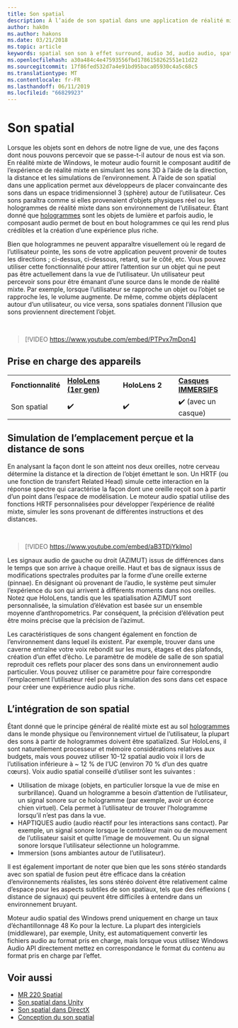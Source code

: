 ```yaml
---
title: Son spatial
description: À l’aide de son spatial dans une application de réalité mixte vous permet de placer convaincante des sons dans un espace 3D.
author: hak0n
ms.author: hakons
ms.date: 03/21/2018
ms.topic: article
keywords: spatial son son à effet surround, audio 3d, audio audio, spatial 3d
ms.openlocfilehash: a30a484c4e47593556fbd1786158262551e11d22
ms.sourcegitcommit: 17f86fed532d7a4e91bd95baca05930c4a5c68c5
ms.translationtype: MT
ms.contentlocale: fr-FR
ms.lasthandoff: 06/11/2019
ms.locfileid: "66829923"
---
```

# <a name="spatial-sound"></a>Son spatial

Lorsque les objets sont en dehors de notre ligne de vue, une des façons dont nous pouvons percevoir que se passe-t-il autour de nous est via son. En réalité mixte de Windows, le moteur audio fournit le composant auditif de l’expérience de réalité mixte en simulant les sons 3D à l’aide de la direction, la distance et les simulations de l’environnement. À l’aide de son spatial dans une application permet aux développeurs de placer convaincante des sons dans un espace tridimensionnel 3 (sphère) autour de l’utilisateur. Ces sons paraîtra comme si elles provenaient d’objets physiques réel ou les hologrammes de réalité mixte dans son environnement de l’utilisateur. Étant donné que [hologrammes](hologram.md) sont les objets de lumière et parfois audio, le composant audio permet de bout en bout hologrammes ce qui les rend plus crédibles et la création d’une expérience plus riche.

Bien que hologrammes ne peuvent apparaître visuellement où le regard de l’utilisateur pointe, les sons de votre application peuvent provenir de toutes les directions ; ci-dessus, ci-dessous, retard, sur le côté, etc. Vous pouvez utiliser cette fonctionnalité pour attirer l’attention sur un objet qui ne peut pas être actuellement dans la vue de l’utilisateur. Un utilisateur peut percevoir sons pour être émanant d’une source dans le monde de réalité mixte. Par exemple, lorsque l’utilisateur se rapproche un objet ou l’objet se rapproche les, le volume augmente. De même, comme objets déplacent autour d’un utilisateur, ou vice versa, sons spatiales donnent l’illusion que sons proviennent directement l’objet.

<br>

>[!VIDEO https://www.youtube.com/embed/PTPvx7mDon4]

## <a name="device-support"></a>Prise en charge des appareils

<table>
    <colgroup>
    <col width="25%" />
    <col width="25%" />
    <col width="25%" />
    <col width="25%" />
    </colgroup>
    <tr>
        <td><strong>Fonctionnalité</strong></td>
        <td><a href="hololens-hardware-details.md"><strong>HoloLens (1er gen)</strong></a></td>
        <td><strong>HoloLens 2</strong></td>
        <td><a href="immersive-headset-hardware-details.md"><strong>Casques IMMERSIFS</strong></a></td>
    </tr>
     <tr>
        <td>Son spatial</td>
        <td>✔️</td>
        <td>✔️</td>
        <td>✔️ (avec un casque)</td>
    </tr>
</table>

## <a name="simulating-the-perceived-location-and-distance-of-sounds"></a>Simulation de l’emplacement perçue et la distance de sons

En analysant la façon dont le son atteint nos deux oreilles, notre cerveau détermine la distance et la direction de l’objet émettant le son. Un HRTF (ou une fonction de transfert Related Head) simule cette interaction en la réponse spectre qui caractérise la façon dont une oreille reçoit son à partir d’un point dans l’espace de modélisation. Le moteur audio spatial utilise des fonctions HRTF personnalisées pour développer l’expérience de réalité mixte, simuler les sons provenant de différentes instructions et des distances.

<br>

>[!VIDEO https://www.youtube.com/embed/aB3TDjYklmo]

Les signaux audio de gauche ou droit (AZIMUT) issus de différences dans le temps que son arrive à chaque oreille. Haut et bas de signaux issus de modifications spectrales produites par la forme d’une oreille externe (pinnae). En désignant où provenant de l’audio, le système peut simuler l’expérience du son qui arrivent à différents moments dans nos oreilles. Notez que HoloLens, tandis que les spatialisation AZIMUT sont personnalisée, la simulation d’élévation est basée sur un ensemble moyenne d’anthropometrics. Par conséquent, la précision d’élévation peut être moins précise que la précision de l’azimut.

Les caractéristiques de sons changent également en fonction de l’environnement dans lequel ils existent. Par exemple, trouver dans une caverne entraîne votre voix rebondit sur les murs, étages et des plafonds, création d’un effet d’écho. Le paramètre de modèle de salle de son spatial reproduit ces reflets pour placer des sons dans un environnement audio particulier. Vous pouvez utiliser ce paramètre pour faire correspondre l’emplacement l’utilisateur réel pour la simulation des sons dans cet espace pour créer une expérience audio plus riche.

## <a name="integrating-spatial-sound"></a>L’intégration de son spatial

Étant donné que le principe général de réalité mixte est au sol [hologrammes](hologram.md) dans le monde physique ou l’environnement virtuel de l’utilisateur, la plupart des sons à partir de hologrammes doivent être spatialized. Sur HoloLens, il sont naturellement processeur et mémoire considérations relatives aux budgets, mais vous pouvez utiliser 10-12 spatial audio voix il lors de l’utilisation inférieure à ~ 12 % de l’UC (environ 70 % d’un des quatre cœurs). Voix audio spatial conseillé d’utiliser sont les suivantes :
* Utilisation de mixage (objets, en particulier lorsque la vue de mise en surbrillance). Quand un hologramme a besoin d’attention de l’utilisateur, un signal sonore sur ce hologramme (par exemple, avoir un écorce chien virtuel). Cela permet à l’utilisateur de trouver l’hologramme lorsqu’il n’est pas dans la vue.
* HAPTIQUES audio (audio réactif pour les interactions sans contact). Par exemple, un signal sonore lorsque le contrôleur main ou de mouvement de l’utilisateur saisit et quitte l’image de mouvement. Ou un signal sonore lorsque l’utilisateur sélectionne un hologramme.
* Immersion (sons ambiantes autour de l’utilisateur).

Il est également important de noter que bien que les sons stéréo standards avec son spatial de fusion peut être efficace dans la création d’environnements réalistes, les sons stéréo doivent être relativement calme d’espace pour les aspects subtiles de son spatiaux, tels que des réflexions ( distance de signaux) qui peuvent être difficiles à entendre dans un environnement bruyant.

Moteur audio spatial des Windows prend uniquement en charge un taux d’échantillonnage 48 Ko pour la lecture. La plupart des intergiciels (middleware), par exemple, Unity, est automatiquement convertir les fichiers audio au format pris en charge, mais lorsque vous utilisez Windows Audio API directement mettez en correspondance le format du contenu au format pris en charge par l’effet.

## <a name="see-also"></a>Voir aussi
* [MR 220 Spatial](holograms-220.md)
* [Son spatial dans Unity](spatial-sound-in-unity.md)
* [Son spatial dans DirectX](spatial-sound-in-directx.md)
* [Conception du son spatial](spatial-sound-design.md)
